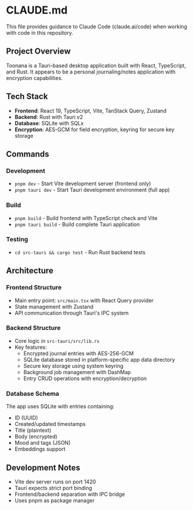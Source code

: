 # CLAUDE.md

This file provides guidance to Claude Code (claude.ai/code) when working with code in this repository.

## Project Overview

Toonana is a Tauri-based desktop application built with React, TypeScript, and Rust. It appears to be a personal journaling/notes application with encryption capabilities.

## Tech Stack

- **Frontend**: React 19, TypeScript, Vite, TanStack Query, Zustand
- **Backend**: Rust with Tauri v2
- **Database**: SQLite with SQLx
- **Encryption**: AES-GCM for field encryption, keyring for secure key storage

## Commands

### Development
- `pnpm dev` - Start Vite development server (frontend only)
- `pnpm tauri dev` - Start Tauri development environment (full app)

### Build
- `pnpm build` - Build frontend with TypeScript check and Vite
- `pnpm tauri build` - Build complete Tauri application

### Testing
- `cd src-tauri && cargo test` - Run Rust backend tests

## Architecture

### Frontend Structure
- Main entry point: `src/main.tsx` with React Query provider
- State management with Zustand
- API communication through Tauri's IPC system

### Backend Structure
- Core logic in `src-tauri/src/lib.rs`
- Key features:
  - Encrypted journal entries with AES-256-GCM
  - SQLite database stored in platform-specific app data directory
  - Secure key storage using system keyring
  - Background job management with DashMap
  - Entry CRUD operations with encryption/decryption

### Database Schema
The app uses SQLite with entries containing:
- ID (UUID)
- Created/updated timestamps
- Title (plaintext)
- Body (encrypted)
- Mood and tags (JSON)
- Embeddings support

## Development Notes

- Vite dev server runs on port 1420
- Tauri expects strict port binding
- Frontend/backend separation with IPC bridge
- Uses pnpm as package manager
